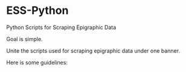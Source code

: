 # ESS-Python
Python Scripts for Scraping Epigraphic Data

Goal is simple.

Unite the scripts used for scraping epigraphic data under one banner.

Here is some guidelines:






